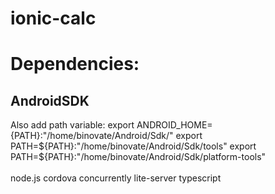 # ionic-calc

Dependencies:
=============
AndroidSDK
----------
Also add path variable:
export ANDROID_HOME={PATH}:"/home/binovate/Android/Sdk/"
export PATH=${PATH}:"/home/binovate/Android/Sdk/tools"
export PATH=${PATH}:"/home/binovate/Android/Sdk/platform-tools"
<br>
<br>
node.js
cordova
concurrently
lite-server
typescript
